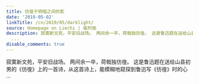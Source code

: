 ```yaml
---
title: 彷徨于明暗之间的影
date: '2019-05-02'
linkTitle: /cn/2019/05/darklight/
source: Homepage on Liechi | 張列弛
description: 寂寞新文苑，平安旧战场。 两间余一卒，荷戟独彷徨。 这是鲁迅题在送给山县初男的《彷徨》上的一首诗，从这首诗上，能模糊地窥探到鲁迅写《彷徨》时的心
  ...
disable_comments: true
---
```

寂寞新文苑，平安旧战场。 两间余一卒，荷戟独彷徨。 这是鲁迅题在送给山县初男的《彷徨》上的一首诗，从这首诗上，能模糊地窥探到鲁迅写《彷徨》时的心 ...